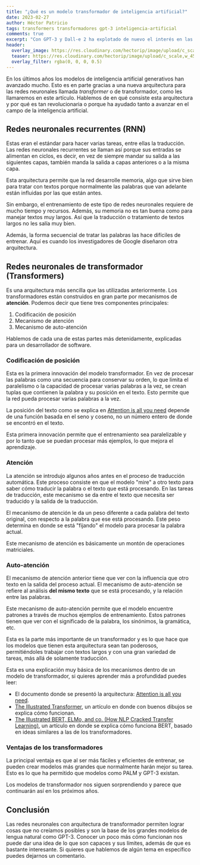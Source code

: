 ```yaml
---
title: "¿Qué es un modelo transformador de inteligencia artificial?"
date: 2023-02-27
author: Héctor Patricio
tags: transformers transformadores gpt-3 inteligencia-artificial
comments: true
excerpt: "Con GPT-3 y Dall-e 2 ha explotado de nuevo el interés en las capacidades de los modelos de inteligencia artifical generativos. En este post vamos a hablar de la arquitectura en la que están basados."
header:
  overlay_image: https://res.cloudinary.com/hectorip/image/upload/c_scale,w_1350/v1675031892/vinicius-amnx-amano-IPemgbj9aDY-unsplash_cttyeh.jpg
  teaser: https://res.cloudinary.com/hectorip/image/upload/c_scale,w_450/v1675031892/vinicius-amnx-amano-IPemgbj9aDY-unsplash_cttyeh.jpg
  overlay_filter: rgba(0, 0, 0, 0.5)
---
```


En los últimos años los modelos de inteligencia artificial generativos han avanzado mucho. Esto es en parte gracias a una nueva arquitectura para las redes neuronales llamada _transformer_ o de transformador, como les llamaremos en este artículo. Hablemos de en qué consiste esta arquitectura y por qué es tan revolucionaria o porque ha ayudado tanto a avanzar en el campo de la inteligencia artificial.

## Redes neuronales recurrentes (RNN)

Estas eran el estándar para hacer varias tareas, entre ellas la traducción. Las redes neuronales recurrentes se llaman así porque sus entradas se alimentan en ciclos, es decir, en vez de siempre mandar su salida a las siguientes capas, también manda la salida a capas anteriores o a la misma capa.

Esta arquitectura permite que la red desarrolle memoria, algo que sirve bien para tratar con textos porque normalmente las palabras que van adelante están influidas por las que están antes.

Sin embargo, el entrenamiento de este tipo de redes neuronales requiere de mucho tiempo y recursos. Además, su memoria no es tan buena como para manejar textos muy largos. Así que la traducción o tratamiento de textos largos no les salía muy bien.

Además, la forma secuencial de tratar las palabras las hace difíciles de entrenar. Aquí es cuando los investigadores de Google diseñaron otra arquitectura.

## Redes neuronales de transformador (Transformers)

Es una arquitectura más sencilla que las utilizadas anteriormente. Los transformadores están construidos en gran parte por mecanismos de **atención**. Podemos decir que tiene tres componentes principales:

1. Codificación de posición
2. Mecanismo de atención
3. Mecanismo de auto-atención

Hablemos de cada una de estas partes más detenidamente, explicadas para un desarrollador de software.

### Codificación de posición

Esta es la primera innovación del modelo transformador. En vez de procesar las palabras como una secuencia para conservar su orden, lo que limita el paralelismo o la capacidad de procesar varias palabras a la vez, se crean tuplas que contienen la palabra y su posición en el texto. Esto permite que la red pueda procesar varias palabras a la vez.

La posición del texto como se explica en [Attention is all you need](https://arxiv.org/abs/1706.03762) depende de una función basada en el seno y coseno, no un número entero de donde se encontró en el texto.

Esta primera innovación permite que el entrenamiento sea paralelizable y por lo tanto que se puedan procesar más ejemplos, lo que mejora el aprendizaje.

### Atención

La atención se introdujo algunos años antes en el proceso de traducción automática. Este proceso consiste en que el modelo "mire" a otro texto para saber cómo traducir la palabra o el texto que está procesando. En las tareas de traducción, este mecanismo se da entre el texto que necesita ser traducido y la salida de la traducción.

El mecanismo de atención le da un peso diferente a cada palabra del texto original, con respecto a la palabra que ese está procesando. Este peso determina en donde se está "fijando" el modelo para procesar la palabra actual.

Este mecanismo de atención es básicamente un montón de operaciones matriciales.

### Auto-atención

El mecanismo de atención anterior tiene que ver con la influencia que otro texto en la salida del proceso actual. El mecanismo de auto-atención se refiere al análisis **del mismo texto** que se está procesando, y la relación entre las palabras.

Este mecanismo de auto-atención permite que el modelo encuentre patrones a través de muchos ejemplos de entrenamiento. Estos patrones tienen que ver con el significado de la palabra, los sinónimos, la gramática, etc.

Esta es la parte más importante de un transformador y es lo que hace que los modelos que tienen esta arquitectura sean tan poderosos, permitiéndoles trabajar con textos largos y con una gran variedad de tareas, más allá de solamente traducción.

Esta es una explicación muy básica de los mecanismos dentro de un modelo de transformador, si quieres aprender más a profundidad puedes leer:

- El documento donde se presentó la arquitectura: [Attention is all you need](https://arxiv.org/abs/1706.03762).
- [The Illustrated Transformer](http://jalammar.github.io/illustrated-transformer/), un artículo en donde con buenos dibujos se explica cómo funcionan.
- [The Illustrated BERT, ELMo, and co. (How NLP Cracked Transfer Learning)](http://jalammar.github.io/illustrated-bert/), un artículo en donde se explica cómo funciona BERT, basado en ideas similares a las de los transformadores.

### Ventajas de los transformadores

La principal ventaja es que al ser más fáciles y eficientes de entrenar, se pueden crear modelos más grandes que normalmente harán mejor su tarea. Esto es lo que ha permitido que modelos como PALM y GPT-3 existan.

Los modelos de transformador nos siguen sorprendiendo y parece que continuarán así en los próximos años.

## Conclusión

Las redes neuronales con arquitectura de transformador permiten lograr cosas que no creíamos posibles y son la base de los grandes modelos de lengua natural como GPT-3. Conocer un poco más cómo funcionan nos puede dar una idea de lo que son capaces y sus límites, además de que es bastante interesante. Si quieres que hablemos de algún tema en específico puedes dejarnos un comentario.
